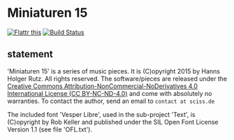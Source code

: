 # Miniaturen 15

[![Flattr this](http://api.flattr.com/button/flattr-badge-large.png)](https://flattr.com/submit/auto?user_id=sciss&url=https%3A%2F%2Fgithub.com%2FSciss%2FMiniaturen15&title=Miniaturen15%20Pieces&language=Scala&tags=github&category=music)
[![Build Status](https://travis-ci.org/Sciss/Miniaturen15.svg?branch=master)](https://travis-ci.org/Sciss/Miniaturen15)

## statement

'Miniaturen 15' is a series of music pieces. It is (C)opyright 2015 by Hanns Holger Rutz. All rights reserved. The software/pieces are released under the [Creative Commons Attribution-NonCommercial-NoDerivatives 4.0 International License (CC BY-NC-ND-4.0)](https://raw.github.com/Sciss/Miniaturen15/master/LICENSE) and come with absolutely no warranties. To contact the author, send an email to `contact at sciss.de`

The included font 'Vesper Libre', used in the sub-project 'Text', is (C)opyright by Rob Keller and published under the SIL Open Font License Version 1.1 (see file 'OFL.txt').
